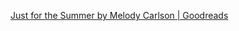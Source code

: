 [Just for the Summer by Melody Carlson | Goodreads](https://www.goodreads.com/book/show/182094236-just-for-the-summer)
